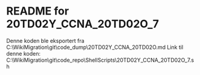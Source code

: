 # README for 20TD02Y_CCNA_20TD02O_7
Denne koden ble eksportert fra C:\WikiMigration\git\code_dump\20TD02Y_CCNA_20TD02O.md
Link til denne koden: C:\WikiMigration\git\code_repo\ShellScripts\20TD02Y_CCNA_20TD02O_7.sh
